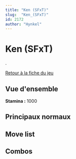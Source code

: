 ```yaml
---
title: "Ken (SFxT)"
slug:  "Ken_(SFxT)"
id: 2172
author: "Hynkel"
---
```


# Ken (SFxT)

.

[Retour à la fiche du jeu](Street_Fighter_x_Tekken "wikilink")

## Vue d'ensemble

**Stamina :** 1000

## Principaux normaux

## Move list

## Combos

